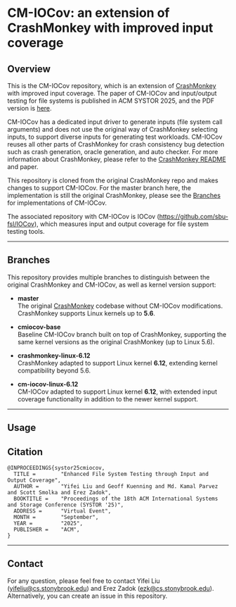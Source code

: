 # CM-IOCov: an extension of CrashMonkey with improved input coverage

## Overview

This is the CM-IOCov repository, which is an extension of
[CrashMonkey](https://github.com/utsaslab/crashmonkey) with improved input
coverage. The paper of CM-IOCov and input/output testing for file systems is
published in ACM SYSTOR 2025, and the PDF version is
[here](https://www.fsl.cs.stonybrook.edu/docs/mcfs/systor25cmiocov.pdf).

CM-IOCov has a dedicated input driver to generate inputs (file system call
arguments) and does not use the original way of CrashMonkey selecting inputs, to
support diverse inputs for generating test workloads. CM-IOCov reuses all other
parts of CrashMonkey for crash consistency bug detection such as crash
generation, oracle generation, and auto checker. For more information about
CrashMonkey, please refer to the
[CrashMonkey README](README-CRASHMONKEY.md) and paper.

This repository is cloned from the original CrashMonkey repo and makes changes
to support CM-IOCov. For the master branch here, the implementation is still the
original CrashMonkey, please see the [Branches](#branches) for implementations
of CM-IOCov.

The associated repository with CM-IOCov is IOCov (https://github.com/sbu-fsl/IOCov), which measures
input and output coverage for file system testing tools.

---

## Branches

This repository provides multiple branches to distinguish between the original
CrashMonkey and CM-IOCov, as well as kernel version support:

- **master**  
  The original [CrashMonkey](https://github.com/utsaslab/crashmonkey) codebase
  without CM-IOCov modifications. CrashMonkey supports Linux kernels up to
  **5.6**.

- **cmiocov-base**  
  Baseline CM-IOCov branch built on top of CrashMonkey, supporting the same
  kernel versions as the original CrashMonkey (up to Linux 5.6).

- **crashmonkey-linux-6.12**  
  CrashMonkey adapted to support Linux kernel **6.12**, extending kernel
  compatibility beyond 5.6.

- **cm-iocov-linux-6.12**  
  CM-IOCov adapted to support Linux kernel **6.12**, with extended input
  coverage functionality in addition to the newer kernel support.

---

## Usage



## Citation 

```
@INPROCEEDINGS{systor25cmiocov,
  TITLE =        "Enhanced File System Testing through Input and Output Coverage",
  AUTHOR =       "Yifei Liu and Geoff Kuenning and Md. Kamal Parvez and Scott Smolka and Erez Zadok",
  BOOKTITLE =    "Proceedings of the 18th ACM International Systems and Storage Conference (SYSTOR '25)",
  ADDRESS =      "Virtual Event",
  MONTH =        "September",
  YEAR =         "2025",
  PUBLISHER =    "ACM",
}
```

---

## Contact

For any question, please feel free to contact Yifei Liu ([yifeliu@cs.stonybrook.edu](mailto:yifeliu@cs.stonybrook.edu))
and Erez Zadok ([ezk@cs.stonybrook.edu](mailto:ezk@cs.stonybrook.edu)).
Alternatively, you can create an issue in this repository.

